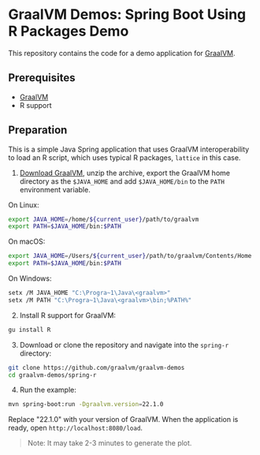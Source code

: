 # GraalVM Demos: Spring Boot Using R Packages Demo

This repository contains the code for a demo application for [GraalVM](graalvm.org).

## Prerequisites
* [GraalVM](http://graalvm.org)
* R support

## Preparation

This is a simple Java Spring application that uses GraalVM interoperability to load an R script, which uses typical R packages, `lattice` in this case.

1. [Download GraalVM](https://www.graalvm.org/downloads/), unzip the archive, export the GraalVM home directory as the `$JAVA_HOME` and add `$JAVA_HOME/bin` to the `PATH` environment variable.

  On Linux:
  ```bash
  export JAVA_HOME=/home/${current_user}/path/to/graalvm
  export PATH=$JAVA_HOME/bin:$PATH
  ```
  On macOS:
  ```bash
  export JAVA_HOME=/Users/${current_user}/path/to/graalvm/Contents/Home
  export PATH=$JAVA_HOME/bin:$PATH
  ```
  On Windows:
  ```bash
  setx /M JAVA_HOME "C:\Progra~1\Java\<graalvm>"
  setx /M PATH "C:\Progra~1\Java\<graalvm>\bin;%PATH%"
  ```

2. Install R support for GraalVM:
  ```bash
  gu install R
  ```

3. Download or clone the repository and navigate into the `spring-r` directory:
  ```bash
  git clone https://github.com/graalvm/graalvm-demos
  cd graalvm-demos/spring-r
  ```

4. Run the example:
  ```bash
  mvn spring-boot:run -Dgraalvm.version=22.1.0
  ```

Replace "22.1.0" with your version of GraalVM.
When the application is ready, open `http://localhost:8080/load`.

> Note: It may take 2-3 minutes to generate the plot.

